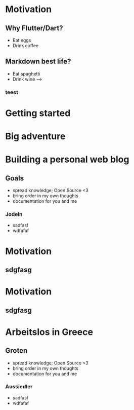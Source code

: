 # Motivation
## Why Flutter/Dart?
- Eat eggs
- Drink coffee

## Markdown best life?
- Eat spaghetti
- Drink wine -->
### teest

# Getting started

# Big adventure

# Building a personal web blog
## Goals
 - spread knowledge; Open Source <3
 - bring order in my own thoughts
 - documentation for you and me
### Jodeln
 - sadfasf
 - wdfafaf

# Motivation
## sdgfasg

# Motivation
## sdgfasg

# Arbeitslos in Greece
## Groten
 - spread knowledge; Open Source <3
 - bring order in my own thoughts
 - documentation for you and me
### Aussiedler
 - sadfasf
 - wdfafaf

<!--
# lololololo?
 - this slides are written in markdown too
 - super light weight

# How to get started

```bash
git clone --recurse-submodules git@github.com:Kataglyphis/\
jotrockenmitlocken.git
```

[@wiki]

# Conclusion

- And the answer is...
- $f(x)=\sum_{n=0}^\infty\frac{f^{(n)}(a)}{n!}(x-a)^n$ [@school]


# Referencesssss -->
